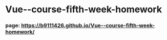 # Vue--course-fifth-week-homework

### page: https://b9111426.github.io/Vue--course-fifth-week-homework/
